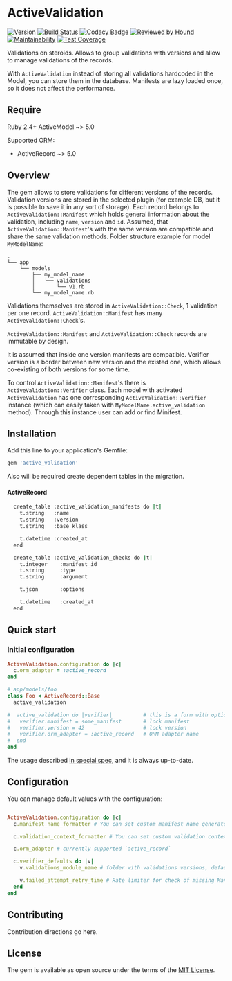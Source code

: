 # ActiveValidation

[![Version               ][rubygems_badge]][rubygems]
[![Build Status          ][travisci_badge]][travisci]
[![Codacy Badge          ][codacy_badge]][codacy]
[![Reviewed by Hound     ][hound_badge]][hound]
[![Maintainability       ][codeclimate_badge]][codeclimate]
[![Test Coverage		 ][codeclimate_coverage_badge]][codeclimate_coveradge]

Validations on steroids. Allows to group validations with versions and
allow to manage validations of the records.

With `ActiveValidation` instead of storing all validations hardcoded
in the Model, you can store them in the database. Manifests are lazy loaded
once, so it does not affect the performance.

## Require

Ruby 2.4+
ActiveModel ~> 5.0

Supported ORM:

* ActiveRecord ~> 5.0

## Overview

The gem allows to store validations for different versions of the records.
Validation versions are stored in the selected plugin (for example DB, but
it is possible to save it in any sort of storage). Each record belongs to
`ActiveValidation::Manifest` which holds general information about
the validation, including `name`, `version` and `id`. Assumed, that
`ActiveValidation::Manifest`'s with the same version are compatible and share
the same validation methods. Folder structure example for model `MyModelName`:

```
.
└── app
    └── models
        ├── my_model_name
        │   └── validations
        │       └── v1.rb
        └── my_model_name.rb
```

Validations themselves are stored in `ActiveValidation::Check`, 1 validation
per one record. `ActiveValidation::Manifest` has many `ActiveValidation::Check`'s.

`ActiveValidation::Manifest` and `ActiveValidation::Check` records are immutable
by design.

It is assumed that inside one version manifests are compatible. Verifier version
is a border between new version and the existed one, which allows co-existing of
both versions for some time.

To control `ActiveValidation::Manifest`'s there is `ActiveValidation::Verifier`
class. Each model with activated `ActiveValidation` has one corresponding
`ActiveValidation::Verifier` instance (which can easily taken with
`MyModelName.active_validation` method). Through this instance user can add or find
Minifest.


## Installation
Add this line to your application's Gemfile:

```ruby
gem 'active_validation'
```

Also will be required create dependent tables in the migration.

#### ActiveRecord

```bash
  create_table :active_validation_manifests do |t|
	t.string   :name
	t.string   :version
	t.string   :base_klass

	t.datetime :created_at
  end

  create_table :active_validation_checks do |t|
	t.integer    :manifest_id
	t.string     :type
	t.string     :argument

	t.json       :options

	t.datetime   :created_at
  end
```

## Quick start


### Initial configuration

```ruby
ActiveValidation.configuration do |c|
  c.orm_adapter = :active_record
end

# app/models/foo
class Foo < ActiveRecord::Base
  active_validation

#  active_validation do |verifier|          # this is a form with optional block
# 	verifier.manifest = some_manifest       # lock manifest
# 	verifier.version = 42 			        # lock version
# 	verifier.orm_adapter = :active_record	# ORM adapter name
#  end
end
```

The usage described [in special spec][readme-spec], and it is always up-to-date.

## Configuration

You can manage default values with the configuration:

```ruby

ActiveValidation.configuration do |c|
  c.manifest_name_formatter # You can set custom manifest name generator, see lib/active_validation/formatters/manifest_name_formatter.rb

  c.validation_context_formatter # You can set custom validation context generator, see lib/active_validation/formatters/validation_context_formatter.rb

  c.orm_adapter # currently supported `active_record`

  c.verifier_defaults do |v|
    v.validations_module_name # folder with validations versions, default: "Validations"

	v.failed_attempt_retry_time # Rate limiter for check of missing Manifest, default: `1 day`
  end
end
```

## Contributing
Contribution directions go here.

## License
The gem is available as open source under the terms of the
[MIT License][mit-licence-link].

[rubygems_badge]: http://img.shields.io/gem/v/activevalidation.svg
[rubygems]: https://rubygems.org/gems/activevalidation
[travisci_badge]: https://travis-ci.org/kvokka/activevalidation.svg?branch=master
[travisci]: https://travis-ci.org/kvokka/activevalidation
[codacy_badge]: https://api.codacy.com/project/badge/Grade/687bcb63afb74686b3acdd0b8cbaf2cf
[codacy]: https://www.codacy.com/manual/kvokka/activevalidation?utm_source=github.com&amp;utm_medium=referral&amp;utm_content=kvokka/activevalidation&amp;utm_campaign=Badge_Grade
[hound_badge]: https://img.shields.io/badge/Reviewed_by-Hound-8E64B0.svg
[hound]: https://houndci.com
[codeclimate_badge]: https://api.codeclimate.com/v1/badges/53dc9ce7ec0b94570044/maintainability
[codeclimate]: https://codeclimate.com/github/kvokka/activevalidation/maintainability
[codeclimate_coverage_badge]: https://api.codeclimate.com/v1/badges/a99a88d28ad37a79dbf6/test_coverage
[codeclimate_coveradge]: https://codeclimate.com/github/codeclimate/codeclimate/test_coverage

[readme-spec]: https://github.com/kvokka/activevalidation/blob/master/spec/active_validation/orm_plugins/active_record_plugin/readme_spec.rb

[mit-licence-link]: http://opensource.org/licenses/MIT
